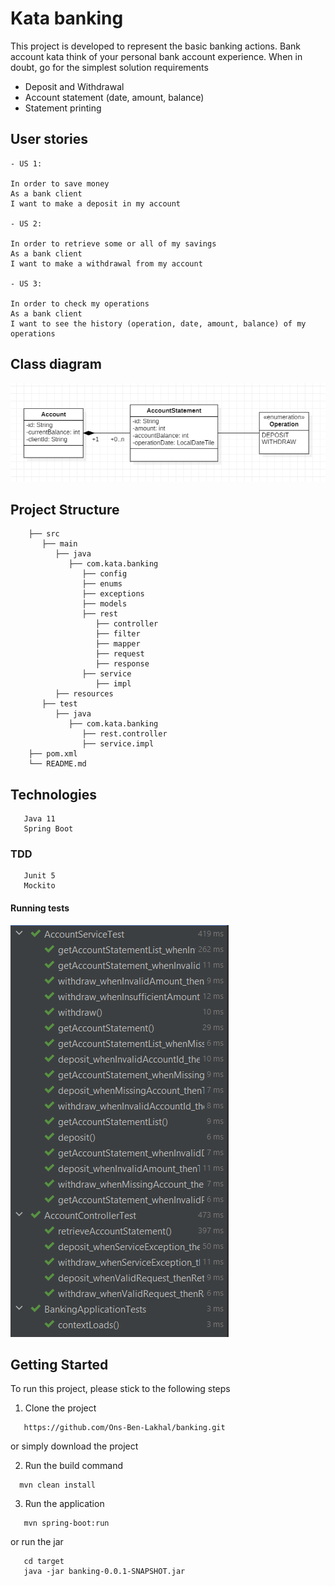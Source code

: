 # Kata banking
This project is developed to represent the basic banking actions.
Bank account kata think of your personal bank account experience. When in doubt, go for the simplest solution requirements
- Deposit and Withdrawal
- Account statement (date, amount, balance)
- Statement printing
## User stories
```
- US 1:

In order to save money
As a bank client
I want to make a deposit in my account

- US 2:

In order to retrieve some or all of my savings
As a bank client
I want to make a withdrawal from my account

- US 3:

In order to check my operations
As a bank client
I want to see the history (operation, date, amount, balance) of my operations
```

## Class diagram

![img.png](readme/class_diagram.PNG)

## Project Structure

```
    ├── src
       ├── main
          ├── java
             ├── com.kata.banking
                ├── config
                ├── enums
                ├── exceptions
                ├── models
                ├── rest
                   ├── controller
                   ├── filter
                   ├── mapper
                   ├── request
                   ├── response
                ├── service
                   ├── impl
          ├── resources
       ├── test
          ├── java
             ├── com.kata.banking
                ├── rest.controller
                ├── service.impl
    ├── pom.xml
    └── README.md
```

## Technologies

```
   Java 11 
   Spring Boot
```

### TDD

```
   Junit 5
   Mockito
```
#### Running tests
![img.png](readme/tests.PNG)

## Getting Started

To run this project, please stick to the following steps

1. Clone the project
```
   https://github.com/Ons-Ben-Lakhal/banking.git
```
or simply download the project

2. Run the build command

```
  mvn clean install
```
3. Run the application

```
   mvn spring-boot:run
```
or run the jar
```
   cd target
   java -jar banking-0.0.1-SNAPSHOT.jar  
```
